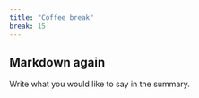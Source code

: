```yaml
---
title: "Coffee break"
break: 15
---
```


## Markdown again

Write what you would like to say in the summary.
